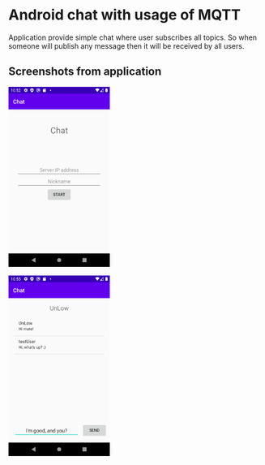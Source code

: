 # Android chat with usage of MQTT
Application provide simple chat where user subscribes all topics. So when someone will publish any message then it will be received by all users.

## Screenshots from application

<img src="results/start_screen.png" width="200"/><br>

<img src="results/chat_screen.png" width="200"/>
